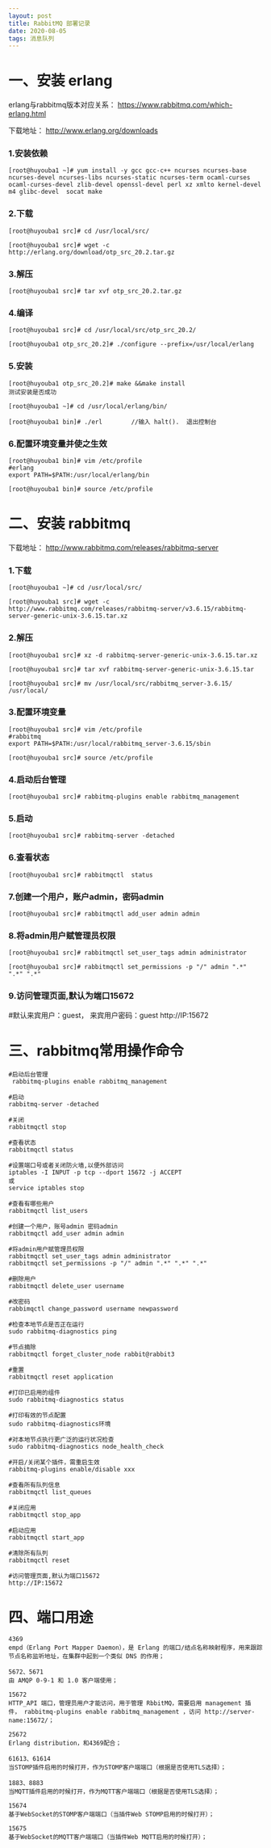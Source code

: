 ```yaml
---
layout: post
title: RabbitMQ 部署记录
date: 2020-08-05 
tags: 消息队列
---
```

# 一、安装 erlang
erlang与rabbitmq版本对应关系：
https://www.rabbitmq.com/which-erlang.html

下载地址：
http://www.erlang.org/downloads

### 1.安装依赖
``` 
[root@huyouba1 ~]# yum install -y gcc gcc-c++ ncurses ncurses-base ncurses-devel ncurses-libs ncurses-static ncurses-term ocaml-curses ocaml-curses-devel zlib-devel openssl-devel perl xz xmlto kernel-devel m4 glibc-devel  socat make  
```
### 2.下载
```
[root@huyouba1 src]# cd /usr/local/src/

[root@huyouba1 src]# wget -c http://erlang.org/download/otp_src_20.2.tar.gz
```
### 3.解压
```
[root@huyouba1 src]# tar xvf otp_src_20.2.tar.gz
```
### 4.编译
```
[root@huyouba1 src]# cd /usr/local/src/otp_src_20.2/

[root@huyouba1 otp_src_20.2]# ./configure --prefix=/usr/local/erlang
```
### 5.安装
```
[root@huyouba1 otp_src_20.2]# make &&make install 
测试安装是否成功

[root@huyouba1 ~]# cd /usr/local/erlang/bin/

[root@huyouba1 bin]# ./erl        //输入 halt().  退出控制台
```
### 6.配置环境变量并使之生效
```
[root@huyouba1 bin]# vim /etc/profile
#erlang
export PATH=$PATH:/usr/local/erlang/bin

[root@huyouba1 bin]# source /etc/profile
```
# 二、安装 rabbitmq
下载地址：
http://www.rabbitmq.com/releases/rabbitmq-server

### 1.下载
```
[root@huyouba1 ~]# cd /usr/local/src/

[root@huyouba1 src]# wget -c http://www.rabbitmq.com/releases/rabbitmq-server/v3.6.15/rabbitmq-server-generic-unix-3.6.15.tar.xz
```
### 2.解压
```
[root@huyouba1 src]# xz -d rabbitmq-server-generic-unix-3.6.15.tar.xz 

[root@huyouba1 src]# tar xvf rabbitmq-server-generic-unix-3.6.15.tar 

[root@huyouba1 src]# mv /usr/local/src/rabbitmq_server-3.6.15/ /usr/local/
```
### 3.配置环境变量
```
[root@huyouba1 src]# vim /etc/profile
#rabbitmq
export PATH=$PATH:/usr/local/rabbitmq_server-3.6.15/sbin

[root@huyouba1 src]# source /etc/profile
```
### 4.启动后台管理
```
[root@huyouba1 src]# rabbitmq-plugins enable rabbitmq_management
```
### 5.启动
```
[root@huyouba1 src]# rabbitmq-server -detached
```
### 6.查看状态
```
[root@huyouba1 src]# rabbitmqctl  status
```
### 7.创建一个用户，账户admin，密码admin
```
[root@huyouba1 src]# rabbitmqctl add_user admin admin
```
### 8.将admin用户赋管理员权限
```
[root@huyouba1 src]# rabbitmqctl set_user_tags admin administrator

[root@huyouba1 src]# rabbitmqctl set_permissions -p "/" admin ".*" ".*" ".*"
```
### 9.访问管理页面,默认为端口15672
#默认来宾用户：guest， 来宾用户密码：guest
http://IP:15672

# 三、rabbitmq常用操作命令
```
#启动后台管理
 rabbitmq-plugins enable rabbitmq_management
 
#启动
rabbitmq-server -detached

#关闭
rabbitmqctl stop

#查看状态
rabbitmqctl status

#设置端口号或者关闭防火墙,以便外部访问
iptables -I INPUT -p tcp --dport 15672 -j ACCEPT
或
service iptables stop

#查看有哪些用户
rabbitmqctl list_users

#创建一个用户，账号admin 密码admin
rabbitmqctl add_user admin admin

#将admin用户赋管理员权限
rabbitmqctl set_user_tags admin administrator
rabbitmqctl set_permissions -p "/" admin ".*" ".*" ".*"

#删除用户
rabbitmqctl delete_user username

#改密码
rabbimqctl change_password username newpassword 

#检查本地节点是否正在运行
sudo rabbitmq-diagnostics ping

#节点摘除
rabbitmqctl forget_cluster_node rabbit@rabbit3 

#重置
rabbitmqctl reset application 

#打印已启用的组件
sudo rabbitmq-diagnostics status

#打印有效的节点配置
sudo rabbitmq-diagnostics环境

#对本地节点执行更广泛的运行状况检查
sudo rabbitmq-diagnostics node_health_check

#开启/关闭某个插件，需重启生效
rabbitmq-plugins enable/disable xxx 

#查看所有队列信息
rabbitmqctl list_queues

#关闭应用
rabbitmqctl stop_app

#启动应用
rabbitmqctl start_app

#清除所有队列
rabbitmqctl reset

#访问管理页面,默认为端口15672
http://IP:15672  

```
# 四、端口用途
```
4369
empd（Erlang Port Mapper Daemon），是 Erlang 的端口/结点名称映射程序，用来跟踪节点名称监听地址，在集群中起到一个类似 DNS 的作用；

5672、5671
由 AMQP 0-9-1 和 1.0 客户端使用；

15672
HTTP_API 端口，管理员用户才能访问，用于管理 RbbitMQ，需要启用 management 插件， rabbitmq-plugins enable rabbitmq_management ，访问 http://server-name:15672/；

25672
Erlang distribution，和4369配合；

61613、61614
当STOMP插件启用的时候打开，作为STOMP客户端端口（根据是否使用TLS选择）；

1883、8883
当MQTT插件启用的时候打开，作为MQTT客户端端口（根据是否使用TLS选择）；

15674
基于WebSocket的STOMP客户端端口（当插件Web STOMP启用的时候打开）；

15675
基于WebSocket的MQTT客户端端口（当插件Web MQTT启用的时候打开）；
```